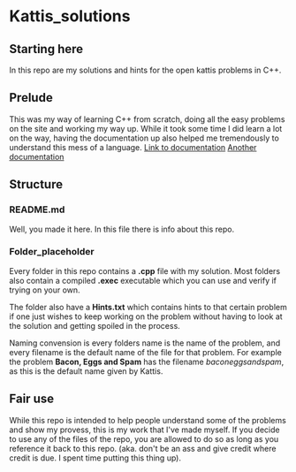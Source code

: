 # Kattis_solutions

## Starting here

In this repo are my solutions and hints for the open kattis problems in C++.

## Prelude
This was my way of learning C++ from scratch, doing all the easy problems on the site and working my way up. While it took some time I did learn a lot on the way, having the documentation up also helped me tremendously to understand this mess of a language. [Link to documentation](https://cplusplus.com/reference/) [Another documentation](https://en.cppreference.com/w/)

## Structure

### README.md
Well, you made it here. In this file there is info about this repo.

### Folder_placeholder
Every folder in this repo contains a **.cpp** file with my solution. Most folders also contain a compiled **.exec** executable which you can use and verify if trying on your own.

The folder also have a **Hints.txt** which contains hints to that certain problem if one just wishes to keep working on the problem without having to look at the solution and getting spoiled in the process.

Naming convension is every folders name is the name of the problem, and every filename is the default name of the file for that problem. For example the problem **Bacon, Eggs and Spam** has the filename *baconeggsandspam*, as this is the default name given by Kattis.

## Fair use
While this repo is intended to help people understand some of the problems and show my provess, this is my work that I've made myself. If you decide to use any of the files of the repo, you are allowed to do so as long as you reference it back to this repo. (aka. don't be an ass and give credit where credit is due. I spent time putting this thing up).